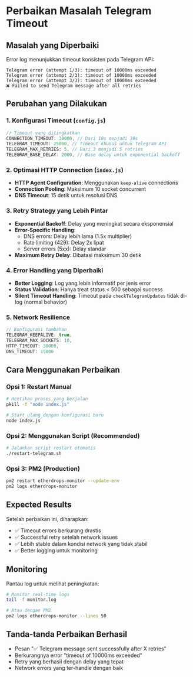 # Perbaikan Masalah Telegram Timeout

## Masalah yang Diperbaiki
Error log menunjukkan timeout konsisten pada Telegram API:
```
Telegram error (attempt 1/3): timeout of 10000ms exceeded
Telegram error (attempt 2/3): timeout of 10000ms exceeded
Telegram error (attempt 3/3): timeout of 10000ms exceeded
❌ Failed to send Telegram message after all retries
```

## Perubahan yang Dilakukan

### 1. Konfigurasi Timeout (`config.js`)
```javascript
// Timeout yang ditingkatkan
CONNECTION_TIMEOUT: 30000, // Dari 10s menjadi 30s
TELEGRAM_TIMEOUT: 25000, // Timeout khusus untuk Telegram API
TELEGRAM_MAX_RETRIES: 5, // Dari 3 menjadi 5 retries
TELEGRAM_BASE_DELAY: 2000, // Base delay untuk exponential backoff
```

### 2. Optimasi HTTP Connection (`index.js`)
- **HTTP Agent Configuration**: Menggunakan `keep-alive` connections
- **Connection Pooling**: Maksimum 10 socket concurrent
- **DNS Timeout**: 15 detik untuk resolusi DNS

### 3. Retry Strategy yang Lebih Pintar
- **Exponential Backoff**: Delay yang meningkat secara eksponensial
- **Error-Specific Handling**: 
  - DNS errors: Delay lebih lama (1.5x multiplier)
  - Rate limiting (429): Delay 2x lipat
  - Server errors (5xx): Delay standar
- **Maximum Retry Delay**: Dibatasi maksimum 30 detik

### 4. Error Handling yang Diperbaiki
- **Better Logging**: Log yang lebih informatif per jenis error
- **Status Validation**: Hanya treat status < 500 sebagai success
- **Silent Timeout Handling**: Timeout pada `checkTelegramUpdates` tidak di-log (normal behavior)

### 5. Network Resilience
```javascript
// Konfigurasi tambahan
TELEGRAM_KEEPALIVE: true,
TELEGRAM_MAX_SOCKETS: 10,
HTTP_TIMEOUT: 30000,
DNS_TIMEOUT: 15000
```

## Cara Menggunakan Perbaikan

### Opsi 1: Restart Manual
```bash
# Hentikan proses yang berjalan
pkill -f "node index.js"

# Start ulang dengan konfigurasi baru
node index.js
```

### Opsi 2: Menggunakan Script (Recommended)
```bash
# Jalankan script restart otomatis
./restart-telegram.sh
```

### Opsi 3: PM2 (Production)
```bash
pm2 restart etherdrops-monitor --update-env
pm2 logs etherdrops-monitor
```

## Expected Results
Setelah perbaikan ini, diharapkan:
- ✅ Timeout errors berkurang drastis
- ✅ Successful retry setelah network issues
- ✅ Lebih stable dalam kondisi network yang tidak stabil
- ✅ Better logging untuk monitoring

## Monitoring
Pantau log untuk melihat peningkatan:
```bash
# Monitor real-time logs
tail -f monitor.log

# Atau dengan PM2
pm2 logs etherdrops-monitor --lines 50
```

## Tanda-tanda Perbaikan Berhasil
- Pesan "✅ Telegram message sent successfully after X retries"
- Berkurangnya error "timeout of 10000ms exceeded"
- Retry yang berhasil dengan delay yang tepat
- Network errors yang ter-handle dengan baik

